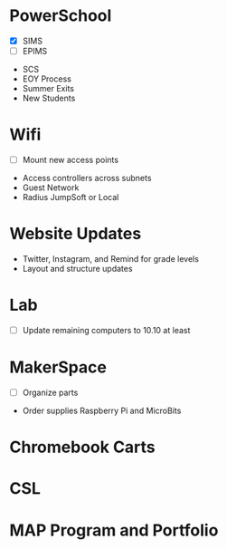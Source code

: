 # PowerSchool
- [x] SIMS
- [ ] EPIMS
* SCS
* EOY Process
* Summer Exits
* New Students

# Wifi
- [ ] Mount new access points
* Access controllers across subnets
* Guest Network
* Radius JumpSoft or Local

# Website Updates
* Twitter, Instagram, and Remind for grade levels
* Layout and structure updates

# Lab
- [ ] Update remaining computers to 10.10 at least

# MakerSpace
- [ ] Organize parts
* Order supplies Raspberry Pi and MicroBits

# Chromebook Carts

# CSL

# MAP Program and Portfolio
